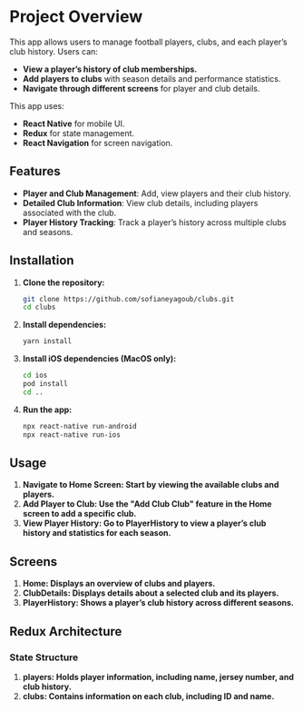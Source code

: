 # Project Overview

This app allows users to manage football players, clubs, and each player’s club history. Users can:

- **View a player’s history of club memberships.**
- **Add players to clubs** with season details and performance statistics.
- **Navigate through different screens** for player and club details.

This app uses:

- **React Native** for mobile UI.
- **Redux** for state management.
- **React Navigation** for screen navigation.

## Features

- **Player and Club Management**: Add, view players and their club history.
- **Detailed Club Information**: View club details, including players associated with the club.
- **Player History Tracking**: Track a player’s history across multiple clubs and seasons.

## Installation

1. **Clone the repository:**
   ```bash
   git clone https://github.com/sofianeyagoub/clubs.git
   cd clubs
2. **Install dependencies:**
   ```bash
   yarn install
3. **Install iOS dependencies (MacOS only):**
   ```bash
   cd ios
   pod install
   cd ..
3. **Run the app:**
   ```bash
   npx react-native run-android
   npx react-native run-ios

## Usage

1. **Navigate to Home Screen: Start by viewing the available clubs and players.**
2. **Add Player to Club: Use the "Add Club Club" feature in the Home screen to add a specific club.**
3. **View Player History: Go to PlayerHistory to view a player’s club history and statistics for each season.**

## Screens

1. **Home: Displays an overview of clubs and players.**
2. **ClubDetails: Displays details about a selected club and its players.**
3. **PlayerHistory: Shows a player’s club history across different seasons.**

## Redux Architecture

### State Structure

1. **players: Holds player information, including name, jersey number, and club history.**
2. **clubs: Contains information on each club, including ID and name.**




















   
